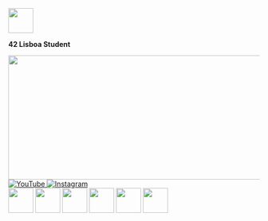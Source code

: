 <!-- 42 Lisboa e Pato da 42 lado a lado -->
<div>
  <img src="https://www.42lisboa.com/wp-content/uploads/2024/08/42-Lisboa_Horizontal_branco.png" width="50"/>
  <p><strong>42 Lisboa Student</strong></p>
</div>


<img src="https://github.com/thayfilmaker/imagens/blob/main/IMG_7615%202.PNG" width="1000" height="250" />

<!-- YouTube e Instagram lado a lado -->
<div>
  <a href="https://www.youtube.com/@shapedagirl" target="_blank">
    <img src="https://img.shields.io/badge/YouTube-FF0000?style=flat&logo=youtube" alt="YouTube"/>
  </a>
  <a href="https://www.instagram.com/thayfilmaker/" target="_blank">
    <img src="https://img.shields.io/badge/Instagram-E4405F?style=flat&logo=instagram" alt="Instagram"/>
  </a>
</div>

<!-- Logos das Tecnologias alinhados lado a lado -->
<div>
  <img src="https://upload.wikimedia.org/wikipedia/commons/1/1e/C_Programming_Language.svg" width="50"/>
  <img src="https://upload.wikimedia.org/wikipedia/commons/3/35/Tux.svg" width="50"/>
  <img src="https://upload.wikimedia.org/wikipedia/commons/f/fa/Apple_logo_%282019%29.svg" width="50"/> 
  <img src="https://upload.wikimedia.org/wikipedia/commons/e/e0/Git-logo.svg" width="50"/> 
  <img src="https://upload.wikimedia.org/wikipedia/commons/4/4f/SAP_2020_logo.svg" width="50"/> 
  <img src="https://upload.wikimedia.org/wikipedia/commons/4/43/Mikrotik_logo.svg" width="50"/>
</div>
